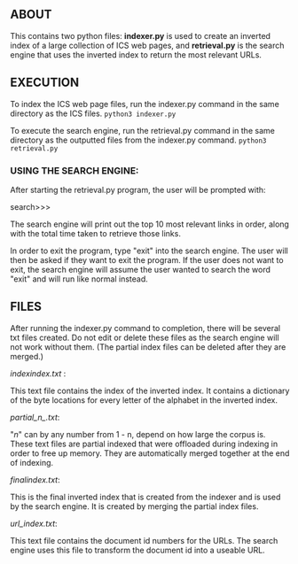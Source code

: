 ABOUT
----------------------
This contains two python files: **indexer.py** is used to create an inverted index of a large collection of ICS web pages, and **retrieval.py** is the search engine that uses the inverted index to return the most relevant URLs.



EXECUTION
----------------------
To index the ICS web page files, run the indexer.py command in the same directory as the ICS files.
```python3 indexer.py```

To execute the search engine, run the retrieval.py command in the same directory as the outputted files from the indexer.py command.
```python3 retrieval.py```


### USING THE SEARCH ENGINE:

After starting the retrieval.py program, the user will be prompted with:

search>>>

The search engine will print out the top 10 most relevant links in order, along with the total time taken to retrieve those links.

In order to exit the program, type "exit" into the search engine. The user will then be asked if they want to exit the program. If the user does not want to exit, the search engine will assume the user wanted to search the word "exit" and will run like normal instead.


FILES
----------------------
After running the indexer.py command to completion, there will be several txt files created. Do not edit or delete these files as the search engine will not work without them. (The partial index files can be deleted after they are merged.)


*indexindex.txt* : 

This text file contains the index of the inverted index. It contains a dictionary of the byte locations for every letter of the alphabet in the inverted index.

*partial_n_.txt*:

"_n_" can by any number from 1 - n, depend on how large the corpus is. These text files are partial indexed that were offloaded during indexing in order to free up memory. They are automatically merged together at the end of indexing.

*finalindex.txt*:

This is the final inverted index that is created from the indexer and is used by the search engine. It is created by merging the partial index files.

*url_index.txt*:

This text file contains the document id numbers for the URLs. The search engine uses this file to transform the document id into a useable URL.



